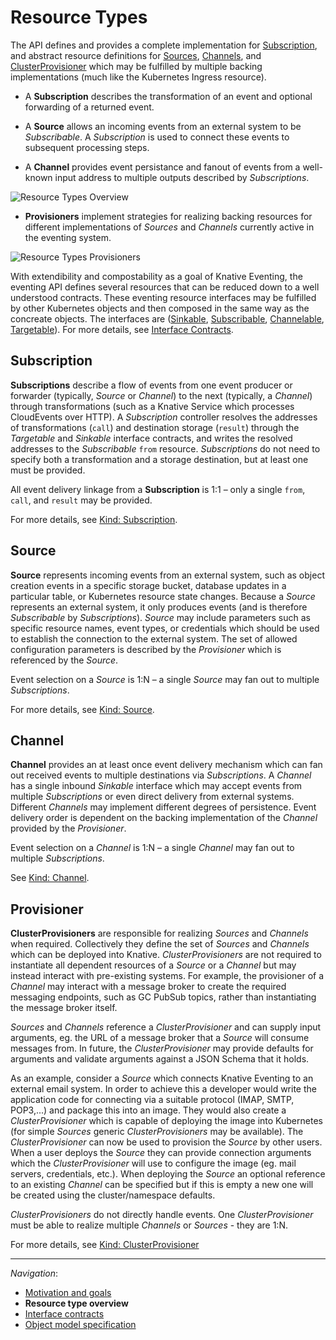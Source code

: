 # Resource Types

The API defines and provides a complete implementation for
[Subscription](spec.md#kind-subscription), and abstract resource definitions
for [Sources](spec.md#kind-source), [Channels](spec.md#kind-channel), and
[ClusterProvisioner](spec.md#kind-clusterprovisioner) which may be fulfilled by multiple
backing implementations (much like the Kubernetes Ingress resource).

- A **Subscription** describes the transformation of an event and optional
  forwarding of a returned event.

- A **Source** allows an incoming events from an external system to be
  _Subscribable_. A _Subscription_ is used to connect these events to
  subsequent processing steps.

- A **Channel** provides event persistance and fanout of events from a
  well-known input address to multiple outputs described by _Subscriptions_.

<!-- This image is sourced from https://drive.google.com/open?id=10mmXzDb8S_4_ZG_hcBr7s4HPISyBqcqeJLTXLwkilRc -->

![Resource Types Overview](images/resource-types-overview.svg)

- **Provisioners** implement strategies for realizing backing resources for
  different implementations of _Sources_ and _Channels_ currently active in the
  eventing system.

<!-- This image is sourced from https://drive.google.com/open?id=1o_0Xh5VjwpQ7Px08h_Q4qnaOdMjt4yCEPixRFwJQjh8 -->

![Resource Types Provisioners](images/resource-types-provisioner.svg)

With extendibility and compostability as a goal of Knative Eventing, the
eventing API defines several resources that can be reduced down to a well
understood contracts. These eventing resource interfaces may be fulfilled by
other Kubernetes objects and then composed in the same way as the concreate
objects. The interfaces are ([Sinkable](interfaces.md#sinkable),
[Subscribable](interfaces.md#subscribable),
[Channelable](interfaces.md#channelable),
[Targetable](interfaces.md#targetable)). For more details, see
[Interface Contracts](interfaces.md).

## Subscription

**Subscriptions** describe a flow of events from one event producer or
forwarder (typically, _Source_ or _Channel_) to the next (typically, a
_Channel_) through transformations (such as a Knative Service which processes
CloudEvents over HTTP). A _Subscription_ controller resolves the addresses of
transformations (`call`) and destination storage (`result`) through the
_Targetable_ and _Sinkable_ interface contracts, and writes the resolved
addresses to the _Subscribable_ `from` resource. _Subscriptions_ do not need to
specify both a transformation and a storage destination, but at least one must
be provided.

All event delivery linkage from a **Subscription** is 1:1 – only a single
`from`, `call`, and `result` may be provided.

For more details, see [Kind: Subscription](spec.md#kind-subscription).

## Source

**Source** represents incoming events from an external system, such as object
creation events in a specific storage bucket, database updates in a particular
table, or Kubernetes resource state changes. Because a _Source_ represents an
external system, it only produces events (and is therefore _Subscribable_ by
_Subscriptions_). _Source_ may include parameters such as specific resource
names, event types, or credentials which should be used to establish the
connection to the external system. The set of allowed configuration parameters
is described by the _Provisioner_ which is referenced by the _Source_.

Event selection on a _Source_ is 1:N – a single _Source_ may fan out to
multiple _Subscriptions_.

For more details, see [Kind: Source](spec.md#kind-source).

## Channel

**Channel** provides an at least once event delivery mechanism which can fan
out received events to multiple destinations via _Subscriptions_. A _Channel_
has a single inbound _Sinkable_ interface which may accept events from multiple
_Subscriptions_ or even direct delivery from external systems. Different
_Channels_ may implement different degrees of persistence. Event delivery order
is dependent on the backing implementation of the _Channel_ provided by the
_Provisioner_.

Event selection on a _Channel_ is 1:N – a single _Channel_ may fan out to
multiple _Subscriptions_.

See [Kind: Channel](spec.md#kind-channel).

## Provisioner

**ClusterProvisioners** are responsible for realizing _Sources_ and _Channels_ when required.
Collectively they define the set of _Sources_ and _Channels_ which can be deployed into Knative.
_ClusterProvisioners_ are not required to instantiate all dependent resources of a _Source_ or a _Channel_ but may instead interact with pre-existing systems.
For example, the provisioner of a _Channel_ may interact with a message broker to create the required messaging endpoints, such as GC PubSub topics, rather than instantiating the message broker itself.

_Sources_ and _Channels_ reference a _ClusterProvisioner_ and can supply input arguments, eg. the URL of a message broker that a _Source_ will consume messages from.
In future, the _ClusterProvisioner_ may provide defaults for arguments and validate arguments against a JSON Schema that it holds.

As an example, consider a _Source_ which connects Knative Eventing to an external email system.
In order to achieve this a developer would write the application code for connecting via a suitable protocol (IMAP, SMTP, POP3,...) and package this into an image.
They would also create a _ClusterProvisioner_ which is capable of deploying the image into Kubernetes (for simple _Sources_ generic _ClusterProvisioners_ may be available).
The _ClusterProvisioner_ can now be used to provision the _Source_ by other users.
When a user deploys the _Source_ they can provide connection arguments which the _ClusterProvisioner_ will use to configure the image (eg. mail servers, credentials, etc.).
When deploying the _Source_ an optional reference to an existing _Channel_ can be specified but if this is empty a new one will be created using the cluster/namespace defaults.

_ClusterProvisioners_ do not directly handle events.
One _ClusterProvisioner_ must be able to realize multiple _Channels_ or _Sources_ - they are 1:N.

For more details, see [Kind: ClusterProvisioner](#kind-clusterprovisioner)

---

_Navigation_:

- [Motivation and goals](motivation.md)
- **Resource type overview**
- [Interface contracts](interfaces.md)
- [Object model specification](spec.md)
